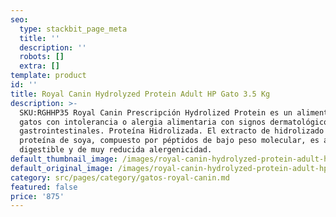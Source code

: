 ```yaml
---
seo:
  type: stackbit_page_meta
  title: ''
  description: ''
  robots: []
  extra: []
template: product
id: ''
title: Royal Canin Hydrolyzed Protein Adult HP Gato 3.5 Kg
description: >-
  SKU:RGHHP35 Royal Canin Prescripción Hydrolized Protein es un alimento para
  gatos con intolerancia o alergia alimentaria con signos dermatológicos y/o
  gastrointestinales. Proteína Hidrolizada. El extracto de hidrolizado de
  proteína de soya, compuesto por péptidos de bajo peso molecular, es altamente
  digestible y de muy reducida alergenicidad.
default_thumbnail_image: /images/royal-canin-hydrolyzed-protein-adult-hp-gato.jpg
default_original_image: /images/royal-canin-hydrolyzed-protein-adult-hp-gato.jpg
category: src/pages/category/gatos-royal-canin.md
featured: false
price: '875'
---
```

